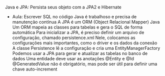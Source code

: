 Java e JPA: Persista seus objeto com a JPA2 e Hibernate


- Aula:
Escrever SQL no código Java é trabalhoso e precisa de manutenção contínua
A JPA é um ORM (Object Relacional Mapper) Java
Um ORM mapeia as classes para tabelas e gera o SQL de forma automática
Para inicializar a JPA, é preciso definir um arquivo de configuração, chamado persistence.xml
Nele, colocamos as configurações mais importantes, como o driver e os dados da conexão
A classe Persistence lê a configuração e cria uma EntityManagerFactory
Podemos usar a JPA para gerar e atualizar as tabelas no banco de dados
Uma entidade deve usar as anotações @Entity e @Id
@GeneratedValue não é obrigatório, mas pode ser útil para definir uma chave auto-increment

